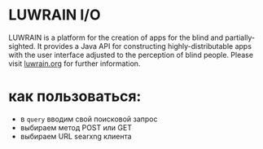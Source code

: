 
# LUWRAIN I/O


LUWRAIN is a platform for the creation of apps for the blind and partially-sighted.
It provides a Java API for constructing highly-distributable apps
with the user interface adjusted to the perception of blind people.
Please visit [luwrain.org](https://luwrain.org/?lang=en) for further information.


# как пользоваться:
* в `query` вводим свой поисковой запрос
* выбираем метод POST или GET
* выбираем URL searxng клиента